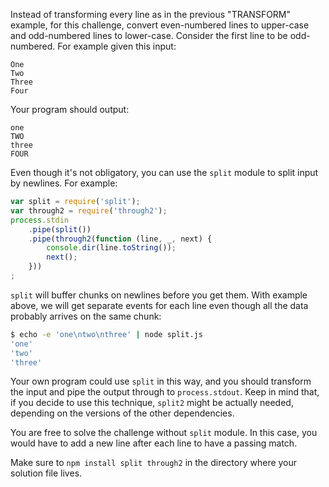 Instead of transforming every line as in the previous "TRANSFORM" example,
for this challenge, convert even-numbered lines to upper-case and odd-numbered
lines to lower-case. Consider the first line to be odd-numbered. For example
given this input:

    One
    Two
    Three
    Four

Your program should output:

    one
    TWO
    three
    FOUR

Even though it's not obligatory, you can use the `split` module 
to split input by newlines. For example:

```js
var split = require('split');
var through2 = require('through2');
process.stdin
    .pipe(split())
    .pipe(through2(function (line, _, next) {
        console.dir(line.toString());
        next();
    }))
;
```

`split` will buffer chunks on newlines before you get them. With example
above, we will get separate events for each line even though all the data
probably arrives on the same chunk:

```sh
$ echo -e 'one\ntwo\nthree' | node split.js
'one'
'two'
'three'
```

Your own program could use `split` in this way, and you should transform the
input and pipe the output through to `process.stdout`. Keep in mind that,
if you decide to use this technique, `split2` might be actually needed,
depending on the versions of the other dependencies.

You are free to solve the challenge without `split` module. In this case,
you would have to add a new line after each line to have a passing match.

Make sure to `npm install split through2` in the directory where your solution
file lives.
